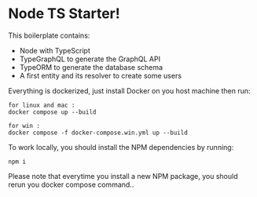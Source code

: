 # Node TS Starter!

This boilerplate contains:

- Node with TypeScript
- TypeGraphQL to generate the GraphQL API
- TypeORM to generate the database schema
- A first entity and its resolver to create some users

Everything is dockerized, just install Docker on you host machine then run:

```
for linux and mac :
docker compose up --build

for win :
docker compose -f docker-compose.win.yml up --build
```

To work locally, you should install the NPM dependencies by running:

```
npm i
```

Please note that everytime you install a new NPM package, you should rerun you docker compose command..
